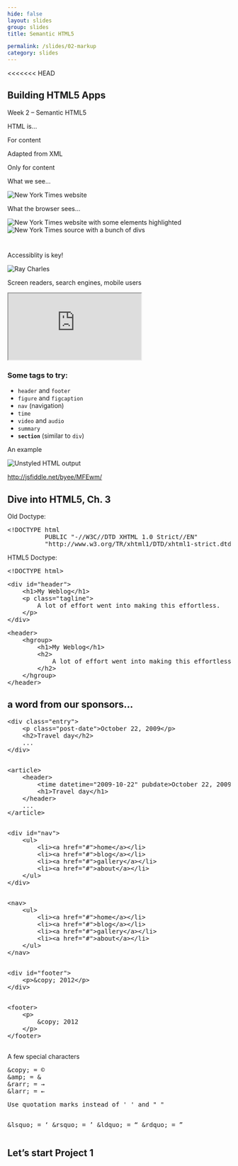 ```yaml
---
hide: false
layout: slides
group: slides
title: Semantic HTML5

permalink: /slides/02-markup
category: slides
---
```


<<<<<<< HEAD
<article class="dark">
  <h1>Building HTML5 Apps</h1>
  <p>Week 2 &ndash; Semantic HTML5</p>
</article>

<article>
  <section>
    <p class="em-txt c">HTML is...</p>
    <aside class="center-txt build">
      <p>For content</p>
      <p>Adapted from XML</p>
      <p>Only for content</p>
    </aside>
  </section>
</article>

<article>
  <section class="build">
    <p class="em-txt c">What we see...</p>
  </section>
</article>

<article class="fill">
  <img src="/img/02-nyt-orig.png" alt="New York Times website">
</article>

<article>
  <section class="build">
    <p class="em-txt c">What the browser sees...</p>
  </section>
</article>

<article class="fill">
  <img src="/img/02-nyt-elems.png" alt="New York Times website with some elements highlighted">
</article>

<article class="fill">
  <img src="/img/02-nyt-divitis.png" alt="New York Times source with a bunch of divs">
</article>

<article>
  <section>
    <p class="em-txt" style="margin-top: 40px;">Accessiblity is key!</p>
    <img src="/img/02-raycharles-thesussman.jpg" alt="Ray Charles" class="centered">
    <p class="center-txt">Screen readers, search engines, mobile users</p>
  </section>
</article>

<article class='fill'>
  <iframe src='http://www.youtube.com/embed/D3-v9tRu9oE?modestbranding=1'>&nbsp;</iframe>
</article>

<article>
  <h3>Some tags to try:</h3>
  <ul class="build">
    <li><code>header</code> and <code>footer</code></li>
    <li><code>figure</code> and <code>figcaption</code></li>
    <li><code>nav</code> (navigation)</li>
    <li><code>time</code></li>
    <li><code>video</code> and <code>audio</code></li>
    <li><code>summary</code></li>
    <li><strong><code>section</code></strong> (similar to <code>div</code>)</li>
  </ul>
</article>

<article>
  <p class="em-txt" style="margin-top: 0;">An example</p>
  <img src="/img/02-unstyled-txt.png" alt="Unstyled HTML output" class="centered">
  <p class="center-txt"><a href="http://jsfiddle.net/byee/MFEwm/">http://jsfiddle.net/byee/MFEwm/</a></p>
</article>

<article>
	<h1>Dive into HTML5, Ch. 3</h1>
</article>

<article>
	<p>Old Doctype:</p>
	<pre class="old">&lt;!DOCTYPE html
          PUBLIC "-//W3C//DTD XHTML 1.0 Strict//EN"
          "http://www.w3.org/TR/xhtml1/DTD/xhtml1-strict.dtd"&gt;</pre>
  	<p>HTML5 Doctype:</p>
  	<pre>&lt;!DOCTYPE html&gt;</pre>
</article>

<article>
	<pre class="old">&lt;div id="header"&gt;
    &lt;h1>My Weblog&lt;/h1&gt;
    &lt;p class="tagline"&gt;
        A lot of effort went into making this effortless.
    &lt;/p&gt;
&lt;/div&gt;</pre>
	<pre>&lt;header&gt;
    &lt;hgroup&gt;        
        &lt;h1&gt;My Weblog&lt;/h1&gt;
        &lt;h2&gt;
            A lot of effort went into making this effortless.
        &lt;/h2&gt;
    &lt;/hgroup&gt;
&lt;/header&gt;</pre>
</article>

<article>
	<h1>a word from our sponsors...</h1>
</article>

<article>
	<pre>&lt;div class="entry"&gt;
    &lt;p class="post-date"&gt;October 22, 2009&lt;/p&gt;
    &lt;h2&gt;Travel day&lt;/h2&gt;
    ...
&lt;/div&gt;
	</pre>
	<pre>&lt;article&gt;
    &lt;header&gt;
        &lt;time datetime="2009-10-22" pubdate&gt;October 22, 2009&lt;/time&gt;
        &lt;h1&gt;Travel day&lt;/h1&gt;
    &lt;/header&gt;
    ...
&lt;/article&gt;
	</pre>
</article>

<article>
	<pre>&lt;div id="nav"&gt;
    &lt;ul&gt;
        &lt;li&gt;&lt;a href="#"&gt;home&lt;/a&gt;&lt;/li&gt;
        &lt;li&gt;&lt;a href="#"&gt;blog&lt;/a&gt;&lt;/li&gt;
        &lt;li&gt;&lt;a href="#"&gt;gallery&lt;/a&gt;&lt;/li&gt;
        &lt;li&gt;&lt;a href="#"&gt;about&lt;/a&gt;&lt;/li&gt;
    &lt;/ul&gt;
&lt;/div&gt;
	</pre>
	<pre>&lt;nav&gt;
    &lt;ul&gt;
        &lt;li&gt;&lt;a href="#"&gt;home&lt;/a&gt;&lt;/li&gt;
        &lt;li&gt;&lt;a href="#"&gt;blog&lt;/a&gt;&lt;/li&gt;
        &lt;li&gt;&lt;a href="#"&gt;gallery&lt;/a&gt;&lt;/li&gt;
        &lt;li&gt;&lt;a href="#"&gt;about&lt;/a&gt;&lt;/li&gt;
    &lt;/ul&gt;
&lt;/nav&gt;
	</pre>
</article>

<article>
	<pre>&lt;div id="footer"&gt;
    &lt;p&gt;&amp;copy; 2012&lt;/p&gt;
&lt;/div&gt;
	</pre>
	<pre>&lt;footer&gt;
    &lt;p&gt;
        &amp;copy; 2012
    &lt;/p&gt;
&lt;/footer&gt;
	</pre>
</article>

<article>
	<p>A few special characters</p>
		<pre>&amp;copy; = &copy;
&amp;amp; = &amp;
&amp;rarr; = &rarr;
&amp;larr; = &larr;
</pre>
<pre>
Use quotation marks instead of ' ' and " "

&amp;lsquo; = &lsquo;
&amp;rsquo; = &rsquo;
&amp;ldquo; = &ldquo;
&amp;rdquo; = &rdquo; 
</pre>
</article>

<article>
<h1>Let&rsquo;s start Project 1</h1>
</article>